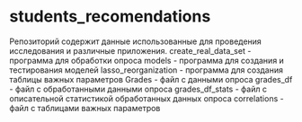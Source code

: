 # students_recomendations
Репозиторий содержит данные использованные для проведения исследования и различные приложения.
create_real_data_set - программа для обработки опроса
models - программа для создания и тестирования моделей
lasso_reorganization - программа для создания таблицы важных параметров
Grades - файл с данными опроса
grades_df - файл с обработанными данными опроса
grades_df_stats - файл с описательной статистикой обработанных данных опроса
correlations - файл с таблицами важных параметров
